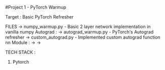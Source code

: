 #Project 1 - PyTorch Warmup

Target : Basic PyTorch Refresher

FILES
-> numpy_warmup.py - Basic 2 layer network implementation in vanilla numpy
Autograd :
    -> autograd_warmup.py - PyTorch's Autograd refresher
    -> custom_autograd.py - Implemented custom autograd function
nn Module :
    -> 
    -> 

TECH STACK : 
1. Pytorch